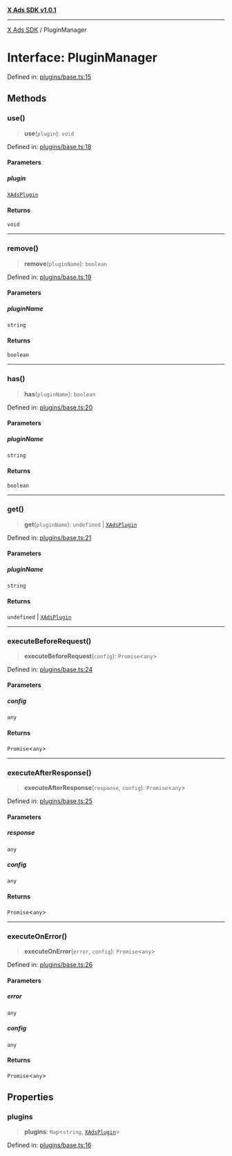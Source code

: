 [**X Ads SDK v1.0.1**](../README.md)

***

[X Ads SDK](../globals.md) / PluginManager

# Interface: PluginManager

Defined in: [plugins/base.ts:15](https://github.com/kage1020/x-ads-sdk/blob/main/src/plugins/base.ts#L15)

## Methods

### use()

> **use**(`plugin`): `void`

Defined in: [plugins/base.ts:18](https://github.com/kage1020/x-ads-sdk/blob/main/src/plugins/base.ts#L18)

#### Parameters

##### plugin

[`XAdsPlugin`](XAdsPlugin.md)

#### Returns

`void`

***

### remove()

> **remove**(`pluginName`): `boolean`

Defined in: [plugins/base.ts:19](https://github.com/kage1020/x-ads-sdk/blob/main/src/plugins/base.ts#L19)

#### Parameters

##### pluginName

`string`

#### Returns

`boolean`

***

### has()

> **has**(`pluginName`): `boolean`

Defined in: [plugins/base.ts:20](https://github.com/kage1020/x-ads-sdk/blob/main/src/plugins/base.ts#L20)

#### Parameters

##### pluginName

`string`

#### Returns

`boolean`

***

### get()

> **get**(`pluginName`): `undefined` \| [`XAdsPlugin`](XAdsPlugin.md)

Defined in: [plugins/base.ts:21](https://github.com/kage1020/x-ads-sdk/blob/main/src/plugins/base.ts#L21)

#### Parameters

##### pluginName

`string`

#### Returns

`undefined` \| [`XAdsPlugin`](XAdsPlugin.md)

***

### executeBeforeRequest()

> **executeBeforeRequest**(`config`): `Promise`\<`any`\>

Defined in: [plugins/base.ts:24](https://github.com/kage1020/x-ads-sdk/blob/main/src/plugins/base.ts#L24)

#### Parameters

##### config

`any`

#### Returns

`Promise`\<`any`\>

***

### executeAfterResponse()

> **executeAfterResponse**(`response`, `config`): `Promise`\<`any`\>

Defined in: [plugins/base.ts:25](https://github.com/kage1020/x-ads-sdk/blob/main/src/plugins/base.ts#L25)

#### Parameters

##### response

`any`

##### config

`any`

#### Returns

`Promise`\<`any`\>

***

### executeOnError()

> **executeOnError**(`error`, `config`): `Promise`\<`any`\>

Defined in: [plugins/base.ts:26](https://github.com/kage1020/x-ads-sdk/blob/main/src/plugins/base.ts#L26)

#### Parameters

##### error

`any`

##### config

`any`

#### Returns

`Promise`\<`any`\>

## Properties

### plugins

> **plugins**: `Map`\<`string`, [`XAdsPlugin`](XAdsPlugin.md)\>

Defined in: [plugins/base.ts:16](https://github.com/kage1020/x-ads-sdk/blob/main/src/plugins/base.ts#L16)
